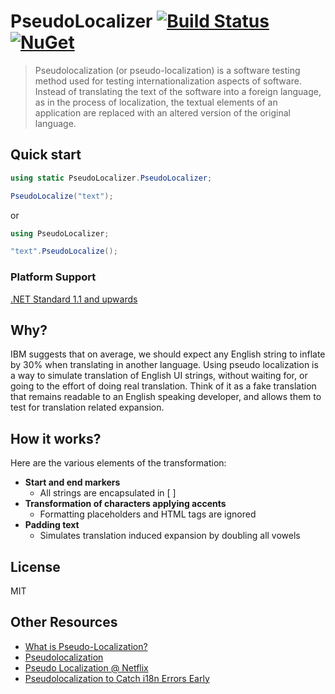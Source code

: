# PseudoLocalizer [![Build Status][travis build]][project] [![NuGet][nuget badge]][nuget package]

> Pseudolocalization (or pseudo-localization) is a software testing method used for testing internationalization aspects of software. Instead of translating the text of the software into a foreign language, as in the process of localization, the textual elements of an application are replaced with an altered version of the original language.

## Quick start

```C#
using static PseudoLocalizer.PseudoLocalizer;
```

```C#
PseudoLocalize("text");
```
or 

```C#
using PseudoLocalizer;
```

```C#
"text".PseudoLocalize();
```

### Platform Support

[.NET Standard 1.1 and upwards](https://docs.microsoft.com/en-us/dotnet/standard/net-standard)

## Why?

IBM suggests that on average, we should expect any English string to inflate by 30% when translating in another language. Using pseudo localization is a way to simulate translation of English UI strings, without waiting for, or going to the effort of doing real translation. Think of it as a fake translation that remains readable to an English speaking developer, and allows them to test for translation related expansion.

## How it works?

Here are the various elements of the transformation:

* **Start and end markers**
  * All strings are encapsulated in [ ]
* **Transformation of characters applying accents**
  * Formatting placeholders and HTML tags are ignored
* **Padding text**
  * Simulates translation induced expansion by doubling all vowels

## License
MIT

## Other Resources

* [What is Pseudo-Localization?](https://www.globalizationpartners.com/2015/04/17/what-is-pseudo-localization/)
* [Pseudolocalization](https://en.wikipedia.org/wiki/Pseudolocalization)
* [Pseudo Localization @ Netflix](https://medium.com/netflix-techblog/pseudo-localization-netflix-12fff76fbcbe)
* [Pseudolocalization to Catch i18n Errors Early](https://opensource.googleblog.com/2011/06/pseudolocalization-to-catch-i18n-errors.html)


[travis build]: https://travis-ci.org/bymyslf/PseudoLocalizer.svg?branch=master
[project]: https://travis-ci.org/bymyslf/PseudoLocalizer
[nuget badge]: https://img.shields.io/nuget/v/PseudoLocalizer.svg
[nuget package]: https://www.nuget.org/packages/PseudoLocalizer
